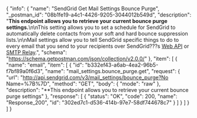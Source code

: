 {
  "info": {
    "name": "SendGrid Get Mail Settings Bounce Purge",
    "_postman_id": "08b1fe19-a4c1-4426-9205-3044012b549d",
    "description": "**This endpoint allows you to retrieve your current bounce purge settings.**\n\nThis setting allows you to set a schedule for SendGrid to automatically delete contacts from your soft and hard bounce suppression lists.\n\nMail settings allow you to tell SendGrid specific things to do to every email that you send to your recipients over SendGrid???s [Web API](https://sendgrid.com/docs/API_Reference/Web_API/mail.html) or [SMTP Relay](https://sendgrid.com/docs/API_Reference/SMTP_API/index.html).",
    "schema": "https://schema.getpostman.com/json/collection/v2.0.0/"
  },
  "item": [
    {
      "name": "email",
      "item": [
        {
          "id": "b332ef43-a6ab-4ea2-96b5-f7bf89a0f6d3",
          "name": "mail_settings.bounce_purge.get",
          "request": {
            "url": "http://api.sendgrid.com/v3/mail_settings/bounce_purge?No Name=%7B%7D",
            "method": "GET",
            "body": {
              "mode": "raw"
            },
            "description": "**This endpoint allows you to retrieve your current bounce purge settings"
          },
          "response": [
            {
              "status": "OK",
              "code": 200,
              "name": "Response_200",
              "id": "302ed7c1-d536-414b-97e7-58df744678c7"
            }
          ]
        }
      ]
    }
  ]
}